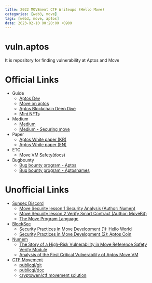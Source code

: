 ```yaml
---
title: 2022 MOVEment CTF Writeups (Hello Move)
categories: [web3, move]
tags: [web3, move, aptos]
date: 2023-02-10 00:20:00 +0900
---
```

# vuln.aptos
It is repository for finding vulnerability at Aptos and Move

# Official Links
- Guide
  - [Aptos Dev](https://aptos.dev/)
  - [Move on aptos](https://aptos.dev/guides/move-guides/move-on-aptos)
  - [Aptos Blockchain Deep Dive](https://aptos.dev/guides/basics-life-of-txn)
  - [Mint NFTs](https://aptos.dev/guides/move-guides/mint-nft-cli/)
- Medium
   - [Medium](https://medium.com/aptoslabs)
   - [Medium - Securing move](https://medium.com/aptoslabs/securing-move-f81099f5e08c)
- Paper
   - [Aptos White paper (KR)](https://aptos.dev/assets/files/whitepaper-korean-67e84101467803b96c4f481a1161ec45.pdf)
   - [Aptos White paper (EN)](https://aptos.dev/aptos-white-paper/aptos-white-paper-index)
- ETC
  - [Move VM Safety(docs)](https://docs.google.com/spreadsheets/u/0/d/1B0vRkM-UtZ2hICru6jwW08XmJUiP8-YuD1Z8HxVkfs4/htmlview)
- Bugbounty
  - [Bug bounty program - Aptos](https://github.com/aptos-labs/aptos-core/blob/main/SECURITY.md)
  - [Bug bounty program - Aptosnames](https://github.com/aptos-labs/aptos-names-contracts/blob/main/SECURITY.md)
   
# Unofficial Links
- [Sunsec Discord](https://t.co/RdCjzfw3E4)
  - [Move Security lesson 1 Security Analysis (Author: Numen)](https://defihacklabs.substack.com/p/move-security-lesson-1-security-analysis)
  - [Move Security lesson 2 Verify Smart Contract (Author: MoveBit)](https://defihacklabs.substack.com/p/move-security-lesson-2-verify-smart)
  - [The Move Program Language](https://docs.google.com/presentation/d/1Tb2iZD0xrQSlwXIJNL1djNYc0_p0szfB2STgURgHgls/mobilepresent?slide=id.g1b5d9d8abfa_0_281)
- [BlockSec](https://blocksecteam.medium.com/)
  - [Security Practices in Move Development (1): Hello World](https://blocksecteam.medium.com/security-practices-in-move-development-1-hello-world-42d0e44f3725)
  - [Security Practices in Move Development (2): Aptos Coin](https://blocksecteam.medium.com/security-practices-in-move-development-2-aptos-coin-abe7ab7509fb)
- [Numem](https://medium.com/@numencyberlabs)
  - [The Story of a High-Risk Vulnerability in Move Reference Safety Verify Module](https://medium.com/numen-cyber-labs/the-story-of-a-high-vulnerability-in-move-reference-safety-verify-module-2340f3d8c642)
  - [Analysis of the First Critical Vulnerability of Aptos Move VM](https://medium.com/numen-cyber-labs/analysis-of-the-first-critical-0-day-vulnerability-of-aptos-move-vm-8c1fd6c2b98e)
- [CTF Movement](https://ctfmovement.movebit.xyz)
  - [publicqi/git](https://github.com/publicqi/ctf_movement_writeup)
  - [publicqi/doc](https://publicki.top/zh-cn/posts/aptosctf/)
  - [cryptowen/ctf movement solution](https://gist.github.com/cryptowen/de38b9b1cc1915c1f3f21e652944296b)
